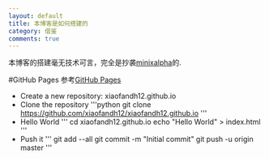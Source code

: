 ```yaml
---
layout: default
title: 本博客是如何搭建的
category: 借鉴
comments: true
---
```


本博客的搭建毫无技术可言，完全是抄袭[minixalpha](http://minixalpha.github.io)的.

#GitHub Pages
参考[GitHub Pages](https://pages.github.com)

* Create a new repository: xiaofandh12.github.io
* Clone the repository
    '''python
    git clone https://github.com/xiaofandh12/xiaofandh12.github.io
    '''
* Hello World
    '''
    cd xiaofandh12.github.io
    echo "Hello World" > index.html
    '''
* Push it
    '''
    git add --all
    git commit -m "Initial commit"
    git push -u origin master
    '''
